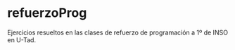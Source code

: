 # refuerzoProg
Ejercicios resueltos en las clases de refuerzo de programación a 1º de INSO en U-Tad.
